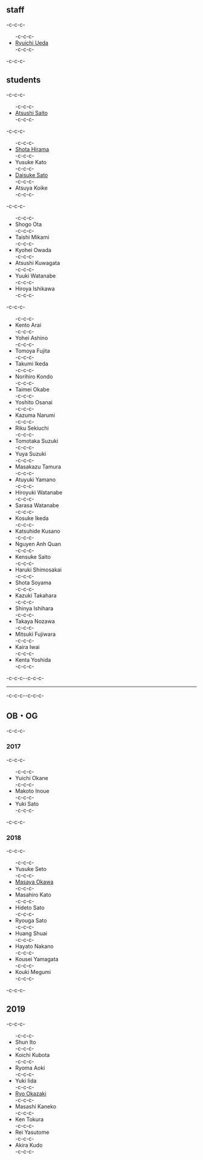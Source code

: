 <h2>staff</h2>-c-c-c-<ul>-c-c-c- 	<li id="ryuichiueda"><a href="http://lab.ueda.asia/?page_id=42">Ryuichi Ueda</a></li>-c-c-c-</ul>-c-c-c-<h2>students</h2>-c-c-c-<ul>-c-c-c- 	<li><a href="http://www.asrobot.me/">Atsushi Saito</a></li>-c-c-c-</ul>-c-c-c-<ul>-c-c-c- 	<li><a href="http://habatafuture.hatenablog.jp/" target="_blank" rel="noopener noreferrer">Shota Hirama</a></li>-c-c-c- 	<li>Yusuke Kato</li>-c-c-c- 	<li><a href="https://tiryoh.com/" target="_blank" rel="noopener noreferrer">Daisuke Sato</a></li>-c-c-c- 	<li>Atsuya Koike</li>-c-c-c-</ul>-c-c-c-<ul>-c-c-c- 	<li>Shogo Ota</li>-c-c-c- 	<li>Taishi Mikami</li>-c-c-c- 	<li>Kyohei Owada</li>-c-c-c- 	<li>Atsushi Kuwagata</li>-c-c-c- 	<li>Yuuki Watanabe</li>-c-c-c- 	<li>Hiroya Ishikawa</li>-c-c-c-</ul>-c-c-c-<ul>-c-c-c- 	<li><span class="s1">Kento Arai</span></li>-c-c-c- 	<li><span class="s1">Yohei Ashino</span></li>-c-c-c- 	<li><span class="s1">Tomoya Fujita</span></li>-c-c-c- 	<li><span class="s1">Takumi Ikeda</span></li>-c-c-c- 	<li>Norihiro Kondo</li>-c-c-c- 	<li><span class="s1">Taimei Okabe</span></li>-c-c-c- 	<li><span class="s1">Yoshito Osanai</span></li>-c-c-c- 	<li><span class="s1">Kazuma Narumi</span></li>-c-c-c- 	<li><span class="s1">Riku Sekiuchi</span></li>-c-c-c- 	<li>Tomotaka Suzuki</li>-c-c-c- 	<li>Yuya Suzuki</li>-c-c-c- 	<li><span class="s1">Masakazu Tamura</span></li>-c-c-c- 	<li>Atuyuki Yamano</li>-c-c-c- 	<li><span class="s1">Hiroyuki Watanabe</span></li>-c-c-c- 	<li><span class="s1">Sarasa Watanabe</span></li>-c-c-c- 	<li>Kosuke Ikeda</li>-c-c-c- 	<li>Katsuhide Kusano</li>-c-c-c- 	<li>Nguyen Anh Quan</li>-c-c-c- 	<li>Kensuke Saito</li>-c-c-c- 	<li>Haruki Shimosakai</li>-c-c-c- 	<li>Shota Soyama</li>-c-c-c- 	<li>Kazuki Takahara</li>-c-c-c- 	<li>Shinya Ishihara</li>-c-c-c- 	<li>Takaya Nozawa</li>-c-c-c- 	<li>Mitsuki Fujiwara</li>-c-c-c- 	<li>Kaira Iwai</li>-c-c-c- 	<li>Kenta Yoshida</li>-c-c-c-</ul>-c-c-c--c-c-c-<hr />-c-c-c--c-c-c-<h2>OB・OG</h2>-c-c-c-<h3>2017</h3>-c-c-c-<ul>-c-c-c- 	<li>Yuichi Okane</li>-c-c-c- 	<li>Makoto Inoue</li>-c-c-c- 	<li>Yuki Sato</li>-c-c-c-</ul>-c-c-c-<h3>2018</h3>-c-c-c-<ul>-c-c-c- 	<li>Yusuke Seto</li>-c-c-c- 	<li><a href="http://routecompass.net/member/okawa/" target="_blank" rel="noopener noreferrer">Masaya Okawa</a></li>-c-c-c- 	<li>Masahiro Kato</li>-c-c-c- 	<li>Hideto Sato</li>-c-c-c- 	<li>Ryouga Sato</li>-c-c-c- 	<li>Huang Shuai</li>-c-c-c- 	<li>Hayato Nakano</li>-c-c-c- 	<li>Kousei Yamagata</li>-c-c-c- 	<li>Kouki Megumi</li>-c-c-c-</ul>-c-c-c-<h2>2019</h2>-c-c-c-<ul>-c-c-c- 	<li>Shun Ito</li>-c-c-c- 	<li>Koichi Kubota</li>-c-c-c- 	<li>Ryoma Aoki</li>-c-c-c- 	<li>Yuki Iida</li>-c-c-c- 	<li><a href="https://zaki0929.github.io/">Ryo Okazaki</a></li>-c-c-c- 	<li>Masashi Kaneko</li>-c-c-c- 	<li><span class="s1">Ken Tokura</span></li>-c-c-c- 	<li><span class="s1">Rei Yasutome</span></li>-c-c-c- 	<li>Akira Kudo</li>-c-c-c-</ul>
